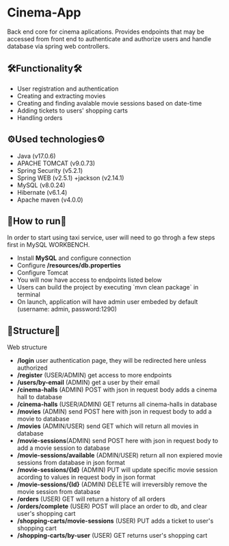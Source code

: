 ﻿# Cinema-App
Back end core for cinema aplications. Provides endpoints that may be accessed from front end to authenticate and authorize users and handle database via spring web controllers. <br>
<h2 tabindex="-1">﻿🛠️Functionality🛠️</h2>
 <ul dir="auto">
  <li>User registration and authentication</li>
  <li>Creating and extracting movies</li>
  <li>Creating and finding avalable movie sessions based on date-time</li>
  <li>Adding tickets to users' shopping carts</li>
  <li>Handling orders</li>
 </ul>
<h2 tabindex="-1">﻿⚙️Used technologies⚙️</h2>
  <ul dir="auto">
  <li>Java (v17.0.6)</li>
  <li>APACHE TOMCAT (v9.0.73)</li>
  <li>Spring Security (v5.2.1)</li>
  <li>Spring WEB (v2.5.1) +jackson (v2.14.1)</li>
  <li>MySQL (v8.0.24)</li>
  <li>Hibernate (v6.1.4)</li>
  <li>Apache maven (v4.0.0)</li>
 </ul>
<h2 tabindex="-1">﻿🎯How to run🎯</h2>
 In order to start using taxi service, user will need to go throgh a few steps first
 in MySQL WORKBENCH.
 <ul dir="auto">
  <li>Install <b>MySQL</b> and configure connection</li>
  <li>Configure <b>/resources/db.properties</b></li>
  <li>Configure Tomcat</li>
  <li>You will now have access to endpoints listed below</li>
  <li>Users can build the project by executing `mvn clean package` in terminal</li>
  <li>On launch, application will have admin user embeded by default (username: admin, password:1290)</li>
 </ul>
<h2 tabindex="-1">﻿📡Structure📡</h2>
   Web structure
 <ul dir="auto">
  <li><b>/login</b> user authentication page, they will be redirected here unless authorized</li>
  <li><b>/register</b> (USER/ADMIN) get access to more endpoints</li>
  <li><b>/users/by-email</b> (ADMIN) get a user by their email</li>
  <li><b>/cinema-halls</b> (ADMIN) POST with json in request body adds a cinema hall to database</li>
 <li><b>/cinema-halls</b> (USER/ADMIN) GET returns all cinema-halls in database</li>
  <li><b>/movies</b> (ADMIN) send POST here with json in request body to add a movie to database</li>
 <li><b>/movies</b> (ADMIN/USER) send GET which will return all movies in database</li>
  <li><b>/movie-sessions</b>(ADMIN) send POST here with json in request body to add a movie session to database
  <li><b>/movie-sessions/available</b> (ADMIN/USER) return all non expiered movie sessions from database in json format</li>
  <li><b>/movie-sessions/{Id}</b> (ADMIN) PUT will update specific movie session acording to values in request body in json format</li>
 <li><b>/movie-sessions/{Id}</b> (ADMIN) DELETE will irreversibly remove the movie session from database</li>
  <li><b>/orders</b> (USER) GET will return a history of all orders</li>
  <li><b>/orders/complete</b> (USER) POST will place an order to db, and clear user's shopping cart</li>
  <li><b>/shopping-carts/movie-sessions</b> (USER) PUT adds a ticket to user's shopping cart</li>
  <li><b>/shopping-carts/by-user</b> (USER) GET returns user's shopping cart</li>
 </ul>
 
